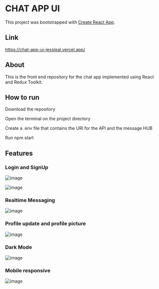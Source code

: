 # CHAT APP UI

This project was bootstrapped with [Create React App](https://github.com/facebook/create-react-app).

## Link

https://chat-app-ui-jessleal.vercel.app/


## About

This is the front end repository for the chat app implemented using React and Redux Toolkit.

## How to run

Download the repository

Open the terminal on the project directory

Create a .env file that contains the URI for the API and the message HUB

Run npm start

## Features

### Login and SignUp
![image](https://user-images.githubusercontent.com/77286387/187606023-70b433a0-a89c-4753-b02d-0723f7cc8d90.png)

![image](https://user-images.githubusercontent.com/77286387/187606137-d0c438b8-0bea-4b36-93f3-0c5b8e53ad26.png)

### Realtime Messaging

![image](https://user-images.githubusercontent.com/77286387/187606287-1102c5b2-0050-4ac8-ae96-943185135726.png)


### Profile update and profile picture
![image](https://user-images.githubusercontent.com/77286387/187606355-ff57262e-bc78-4130-97e5-c0d7c7510f8d.png)


### Dark Mode
![image](https://user-images.githubusercontent.com/77286387/187606410-c1d65e8f-2d05-4278-a4cb-2cd009aa1713.png)


### Mobile responsive
![image](https://user-images.githubusercontent.com/77286387/187606485-b863156b-484a-473d-9322-9a374a9c3431.png)

